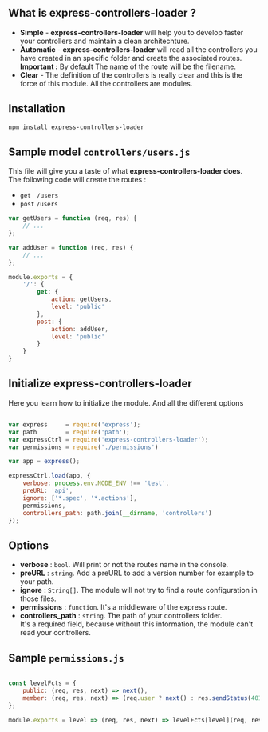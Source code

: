 ## What is express-controllers-loader ?
- **Simple** - **express-controllers-loader** will help you to develop faster your controllers and maintain a clean architechture.
- **Automatic** - **express-controllers-loader** will read all the controllers you have created in an specific folder and create the associated routes.  
**Important :** By default The name of the route will be the filename.
- **Clear** - The definition of the controllers is really clear and this is the force of this module. All the controllers are modules.

## Installation

```bash
npm install express-controllers-loader
```

## Sample model `controllers/users.js`

This file will give you a taste of what **express-controllers-loader does**.  
The following code will create the routes :
* `get` &nbsp;&nbsp;`/users`
* `post` `/users`

```js
var getUsers = function (req, res) {
    // ...
};

var addUser = function (req, res) {
    // ...
};

module.exports = {
    '/': {
        get: {
            action: getUsers,
            level: 'public'
        },
        post: {
            action: addUser,
            level: 'public'
        }
    }
}

```


## Initialize express-controllers-loader

Here you learn how to initialize the module. And all the different options

```js

var express     = require('express');
var path        = require('path');
var expressCtrl = require('express-controllers-loader');
var permissions = require('./permissions')

var app = express();

expressCtrl.load(app, {
    verbose: process.env.NODE_ENV !== 'test',
    preURL: 'api',
    ignore: ['*.spec', '*.actions'],
    permissions,
    controllers_path: path.join(__dirname, 'controllers')
});

```

## Options

* **verbose** :  `bool`. Will print or not the routes name in the console.  
* **preURL** : `string`. Add a preURL to add a version number for example to your path.
* **ignore** : `String[]`. The module will not try to find a route configuration in those files.
* **permissions** : `function`. It's a middleware of the express route.
* **controllers_path** : `string`. The path of your controllers folder.  
It's a required field, because without this information, the module can't read your controllers.

## Sample `permissions.js`


```js

const levelFcts = {
    public: (req, res, next) => next(),
    member: (req, res, next) => (req.user ? next() : res.sendStatus(401))
};

module.exports = level => (req, res, next) => levelFcts[level](req, res, next);

```
